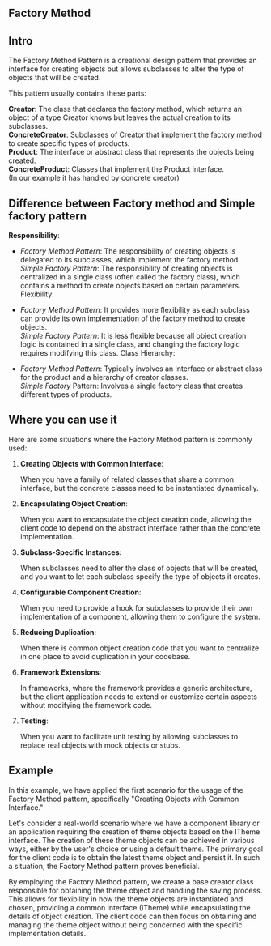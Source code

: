 ## Factory Method

## Intro

The Factory Method Pattern is a creational design pattern that provides an interface for creating objects but allows subclasses to alter the type of objects that will be created.

This pattern usually contains these parts:

**Creator**: The class that declares the factory method, which returns an object of a type Creator knows but leaves the actual creation to its subclasses.<br/>
**ConcreteCreator**: Subclasses of Creator that implement the factory method to create specific types of products.<br/>
**Product**: The interface or abstract class that represents the objects being created.<br/>
**ConcreteProduct**: Classes that implement the Product interface.<br/> (In our example it has handled by concrete creator)

## Difference between Factory method and Simple factory pattern
**Responsibility**:

- *Factory Method Pattern*: The responsibility of creating objects is delegated to its subclasses, which implement the factory method.<br/>
*Simple Factory Pattern*: The responsibility of creating objects is centralized in a single class (often called the factory class), which contains a method to create objects based on certain parameters.
Flexibility:

- *Factory Method Pattern*: It provides more flexibility as each subclass can provide its own implementation of the factory method to create objects.<br/>
*Simple Factory Pattern*: It is less flexible because all object creation logic is contained in a single class, and changing the factory logic requires modifying this class.
Class Hierarchy:

- *Factory Method Pattern*: Typically involves an interface or abstract class for the product and a hierarchy of creator classes.<br/>
*Simple Factory* Pattern: Involves a single factory class that creates different types of products.

## Where you can use it
Here are some situations where the Factory Method pattern is commonly used:

1. **Creating Objects with Common Interface**:

    When you have a family of related classes that share a common interface, but the concrete classes need to be instantiated dynamically.
2. **Encapsulating Object Creation**:

    When you want to encapsulate the object creation code, allowing the client code to depend on the abstract interface rather than the concrete implementation.
3. **Subclass-Specific Instances:**

    When subclasses need to alter the class of objects that will be created, and you want to let each subclass specify the type of objects it creates.
4. **Configurable Component Creation**:

    When you need to provide a hook for subclasses to provide their own implementation of a component, allowing them to configure the system.
5. **Reducing Duplication**:

    When there is common object creation code that you want to centralize in one place to avoid duplication in your codebase.
6. **Framework Extensions**:

    In frameworks, where the framework provides a generic architecture, but the client application needs to extend or customize certain aspects without modifying the framework code.

7. **Testing**:

     When you want to facilitate unit testing by allowing subclasses to replace real objects with mock objects or stubs.

## Example


In this example, we have applied the first scenario for the usage of the Factory Method pattern, specifically "Creating Objects with Common Interface."

Let's consider a real-world scenario where we have a component library or an application requiring the creation of theme objects based on the ITheme interface. The creation of these theme objects can be achieved in various ways, either by the user's choice or using a default theme. The primary goal for the client code is to obtain the latest theme object and persist it. In such a situation, the Factory Method pattern proves beneficial.

By employing the Factory Method pattern, we create a base creator class responsible for obtaining the theme object and handling the saving process. This allows for flexibility in how the theme objects are instantiated and chosen, providing a common interface (ITheme) while encapsulating the details of object creation. The client code can then focus on obtaining and managing the theme object without being concerned with the specific implementation details.